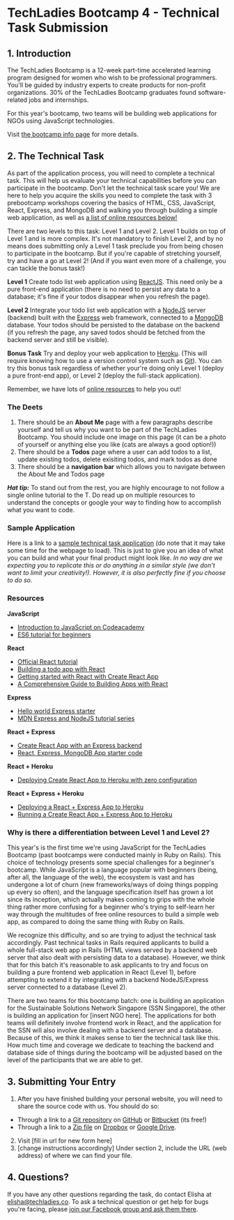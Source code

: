 # TechLadies Bootcamp 4 - Technical Task Submission

## 1. Introduction

The TechLadies Bootcamp is a 12-week part-time accelerated learning program designed for women who wish to be professional programmers. You'll be guided by industry experts to create products for non-profit organizations. 30% of the TechLadies Bootcamp graduates found software-related jobs and internships.

For this year's bootcamp, two teams will be building web applications for NGOs using JavaScript technologies.

Visit [the bootcamp info page](http://www.techladies.co/techladies-bootcamp-4/) for more details.

## 2. The Technical Task

As part of the application process, you will need to complete a technical task. This will help us evaluate your technical capabilities before you can participate in the bootcamp. Don't let the technical task scare you! We are here to help you acquire the skills you need to complete the task with 3 prebootcamp workshops covering the basics of HTML, CSS, JavaScript, React, Express, and MongoDB and walking you through building a simple web application, as well as [a list of online resources below!](#resources)

There are two levels to this task: Level 1 and Level 2. Level 1 builds on top of Level 1 and is more complex. It's not mandatory to finish Level 2, and by no means does submitting only a Level 1 task preclude you from being chosen to participate in the bootcamp. But if you're capable of stretching yourself, try and have a go at Level 2! (And if you want even more of a challenge, you can tackle the bonus task!)

**Level 1**
Create todo list web application using [ReactJS](https://reactjs.org/). This need only be a pure front-end application (there is no need to persist any data to a database; it's fine if your todos disappear when you refresh the page).

**Level 2**
Integrate your todo list web application with a [NodeJS](https://nodejs.org/en/) server (backend) built with the [Express](https://expressjs.com/) web framework, connected to a [MongoDB](https://docs.mongodb.com/manual/tutorial/getting-started/) database. Your todos should be persisted to the database on the backend (if you refresh the page, any saved todos should be fetched from the backend server and still be visible).

**Bonus Task**
Try and deploy your web application to [Heroku](https://dashboard.heroku.com/). (This will require knowing how to use a version control system such as [Git](https://git-scm.com/)). You can try this bonus task regardless of whether your're doing only Level 1 (deploy a pure front-end app), or Level 2 (deploy the full-stack application).

Remember, we have lots of [online resources](#resources) to help you out!

### The Deets

1. There should be an **About Me** page with a few paragraphs describe yourself and tell us why you want to be part of the TechLadies Bootcamp. You should include one image on this page (it can be a photo of yourself or anything else you like (cats are always a good option!))
2. There should be a **Todos** page where a user can add todos to a list, update existing todos, delete exisiting todos, and mark todos as done
3. There should be a **navigation bar** which allows you to navigate between the About Me and Todos page

***Hat tip:*** To stand out from the rest, you are highly encourage to not follow a single online tutorial to the T. Do read up on multiple resources to understand the concepts or google your way to finding how to accomplish what you want to code.

### Sample Application

Here is a link to a [sample technical task application](#some-link) (do note that it may take some time for the webpage to load). This is just to give you an idea of what you can build and what your final product might look like. *In no way are we expecting you to replicate this or do anything in a similar style (we don't want to limit your creativity!). However, it is also perfectly fine if you choose to do so.*

### Resources

**JavaScript**
- [Introduction to JavaScript on Codeacademy](https://www.codecademy.com/learn/introduction-to-javascript)
- [ES6 tutorial for beginners](https://codeburst.io/es6-tutorial-for-beginners-5f3c4e7960be)

**React**
- [Official React tutorial](https://reactjs.org/docs/hello-world.html)
- [Building a todo app with React](https://scotch.io/tutorials/create-a-simple-to-do-app-with-react)
- [Getting started with React with Create React App](https://github.com/facebook/create-react-app)
- [A Comprehensive Guide to Building Apps with React](https://tylermcginnis.com/reactjs-tutorial-a-comprehensive-guide-to-building-apps-with-react/)

**Express**
- [Hello world Express starter](https://expressjs.com/en/starter/hello-world.html)
- [MDN Express and NodeJS tutorial series](https://developer.mozilla.org/en-US/docs/Learn/Server-side/Express_Nodejs)

**React + Express**
- [Create React App with an Express backend](https://daveceddia.com/create-react-app-express-backend/)
- [React, Express, MongoDB App starter code](https://github.com/songguoqiang/react-express-mongodb-starter)

**React + Heroku**
- [Deploying Create React App to Heroku with zero configuration](https://blog.heroku.com/deploying-react-with-zero-configuration)

**React + Express + Heroku**
- [Deploying a React + Express App to Heroku](https://daveceddia.com/deploy-react-express-app-heroku/)
- [Running a Create React App + Express App to Heroku](https://originmaster.com/running-create-react-app-and-express-crae-on-heroku-c39a39fe7851)

### Why is there a differentiation between Level 1 and Level 2?

This year's is the first time we're using JavaScript for the TechLadies Bootcamp (past bootcamps were conducted mainly in Ruby on Rails). This choice of technology presents some special challenges for a beginner's bootcamp. While JavaScript is a language popular with beginners (being, after all, the language of the web), the ecosystem is vast and has undergone a lot of churn (new frameworks/ways of doing things popping up every so often), and the language specification itself has grown a lot since its inception, which actually makes coming to grips with the whole thing rather more confusing for a beginner who's trying to self-learn her way through the multitudes of free online resources to build a simple web app, as compared to doing the same thing with Ruby on Rails.

We recognize this difficulty, and so are trying to adjust the technical task accordingly. Past technical tasks in Rails required applicants to build a whole full-stack web app in Rails (HTML views served by a backend web server that also dealt with persisting data to a database). However, we think that for this batch it's reasonable to ask applicants to try and focus on building a pure frontend web application in React (Level 1), before attempting to extend it by integrating with a backend NodeJS/Express server connected to a database (Level 2).

There are two teams for this bootcamp batch: one is building an application for the Sustainable Solutions Network Singapore (SSN Singapore), the other is building an application for [insert NGO here]. The applications for both teams will definitely involve frontend work in React, and the application for the SSN will also involve dealing with a backend server and a database. Because of this, we think it makes sense to tier the technical task like this. How much time and coverage we dedicate to teaching the backend and database side of things during the bootcamp will be adjusted based on the level of the participants that we are able to get.

## 3. Submitting Your Entry

1. After you have finished building your personal website, you will need to share the source code with us. You should do so:
- Through a link to a [Git repository](https://git-scm.com) on [GitHub](https://github.com) or [Bitbucket](https://bitbucket.org) (its free!)
- Through a link to a [Zip file](https://en.wikipedia.org/wiki/Zip_(file_format)) on [Dropbox](https://www.dropbox.com) or [Google Drive](http://drive.google.com).

2. Visit [fill in url for new form here]
3. [change instructions accordingly] Under section 2, include the URL (web address) of where we can find your file.

## 4. Questions?

If you have any other questions regarding the task, do contact Elisha at elisha@techladies.co. To ask a technical question or get help for bugs you're facing, please [join our Facebook group and ask them there](https://www.facebook.com/groups/techladiescode).
